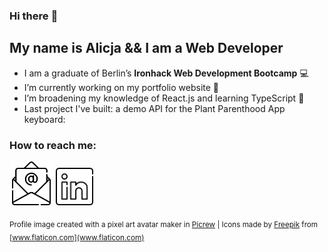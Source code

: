 ### Hi there :wave:

<!--
**GitAlicja/GitAlicja** is a ✨ _special_ ✨ repository because its `README.md` (this file) appears on your GitHub profile.

Here are some ideas to get you started:

- 🔭 I’m currently working on ...
- 🌱 I’m currently learning ...
- 👯 I’m looking to collaborate on ...
- 🤔 I’m looking for help with ...
- 💬 Ask me about ...
- 📫 How to reach me: ...
- 😄 Pronouns: ...
- ⚡ Fun fact: ...
-->

## My name is Alicja && I am a Web Developer

- I am a graduate of Berlin’s **Ironhack Web Development Bootcamp** :computer:
- I’m currently working on my portfolio website :seedling:
- I’m broadening my knowledge of React.js and learning TypeScript :thought_balloon:
- Last project I've built: a demo API for the Plant Parenthood App keyboard:
 
### How to reach me:

[<img src="email.png" width="70" />](alicja.halfbrodt@gmail.com)   [<img src="linkedin.png" width="60" />](https://www.linkedin.com/in/alicja-slupska-halfbrodt/)

<!--
You can write me an [email](alicja.halfbrodt@gmail.com) or connect with me on [LinkedIn](https://www.linkedin.com/in/alicja-slupska-halfbrodt/)
-->

<sub>Profile image created with a pixel art avatar maker in [Picrew](https://picrew.me/image_maker/112842/) | Icons made by [Freepik](https://www.freepik.com) from [www.flaticon.com](www.flaticon.com)</sub>
